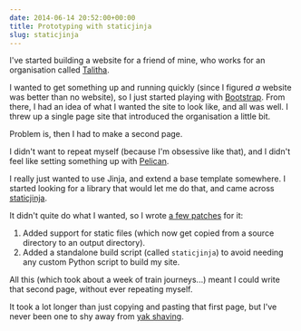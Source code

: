 ```yaml
---
date: 2014-06-14 20:52:00+00:00
title: Prototyping with staticjinja
slug: staticjinja
---
```


I've started building a website for a friend of mine, who works for
an organisation called [Talitha](http://www.talitha.org.uk).

I wanted to get something up and running quickly (since I figured _a_
website was better than no website), so I just started playing with
[Bootstrap](http://www.getbootstrap.com). From there, I had an idea
of what I wanted the site to look like, and all was well. I threw up
a single page site that introduced the organisation a little bit.

Problem is, then I had to make a second page.

<!-- more -->

I didn't want to repeat myself (because I'm obsessive like that), and
I didn't feel like setting something up with
[Pelican](http://www.getpelican.com).

I really just wanted to use Jinja, and extend a base template
somewhere. I started looking for a library that would let me do that,
and came across
[staticjinja](http://staticjinja.readthedocs.org/en/latest/).

It didn't quite do what I wanted, so I wrote [a few
patches](https://github.com/Ceasar/staticjinja/commits?author=dominicrodger)
for it:



1. Added support for static files (which now get copied from a source
   directory to an output directory).
2. Added a standalone build script (called `staticjinja`) to avoid
   needing any custom Python script to build my site.

All this (which took about a week of train journeys...) meant I could
write that second page, without ever repeating myself.

It took a lot longer than just copying and pasting that first page,
but I've never been one to shy away from [yak
shaving](http://www.hanselman.com/blog/YakShavingDefinedIllGetThatDoneAsSoonAsIShaveThisYak.aspx).
